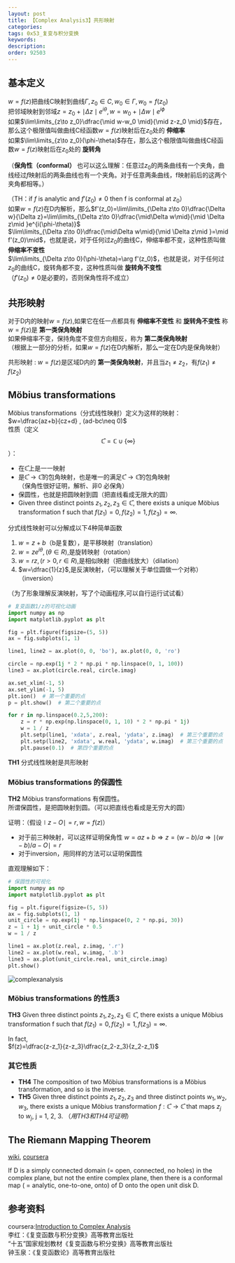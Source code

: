 ```yaml
---
layout: post
title: 【Complex Analysis3】共形映射
categories:
tags: 0x53_复变与积分变换
keywords:
description:
order: 92503
---
```



## 基本定义
$w=f(z)$把曲线C映射到曲线$\Gamma,z_0\in C,w_0\in \Gamma,w_0=f(z_0)$  
把邻域映射到邻域$z=z_0+\mid\Delta z\mid e^{i\theta},w=w_0+\mid\Delta w\mid e^{i\phi}$  
如果$\lim\limits_{z\to z_0}\dfrac{\mid w-w_0 \mid}{\mid z-z_0 \mid}$存在，那么这个极限值叫做曲线C经函数$w=f(z)$映射后在$z_0$处的 **伸缩率**  
如果$\lim\limits_{z\to z_0}(\phi-\theta)$存在，那么这个极限值叫做曲线C经函数$w=f(z)$映射后在$z_0$处的 **旋转角**  

（**保角性（conformal）** 也可以这么理解：任意过$z_0$的两条曲线有一个夹角，曲线经过$f$映射后的两条曲线也有一个夹角。对于任意两条曲线，f映射前后的这两个夹角都相等。）



（TH：if $f$ is analytic and $f'(z_0)\neq 0$ then f is conformal at $z_0$）  
如果$w=f(z)$在D内解析，那么$f'(z_0)=\lim\limits_{\Delta z\to 0}\dfrac{\Delta w}{\Delta z}=\lim\limits_{\Delta z\to 0}\dfrac{\mid\Delta w\mid}{\mid \Delta z\mid }e^{i(\phi-\theta)}$  
$\lim\limits_{\Delta z\to 0}\dfrac{\mid\Delta w\mid}{\mid \Delta z\mid }=\mid f'(z_0)\mid$，也就是说，对于任何过$z_0$的曲线C，伸缩率都不变，这种性质叫做 **伸缩率不变性**  
$\lim\limits_{\Delta z\to 0}(\phi-\theta)=\arg f'(z_0)$，也就是说，对于任何过$z_0$的曲线C，旋转角都不变，这种性质叫做 **旋转角不变性**  
（$f'(z_0)\neq 0$是必要的，否则保角性将不成立）  


## 共形映射
对于D内的映射$w=f(z)$,如果它在任一点都具有 **伸缩率不变性** 和 **旋转角不变性** 称$w=f(z)$是 **第一类保角映射**  
如果伸缩率不变，保持角度不变但方向相反，称为 **第二类保角映射**  
（根据上一部分的分析，如果$w=f(z)$在D内解析，那么一定在D内是保角映射）  


共形映射
:    $w=f(z)$是区域D内的 **第一类保角映射**，并且当$z_1\neq z_2$，有$f(z_1)\neq f(z_2)$  


## Möbius transformations

Möbius transformations（分式线性映射）定义为这样的映射： $w=\dfrac{az+b}{cz+d} , (ad-bc\neq 0)$  
性质（定义$$\mathbb {\hat C} =\mathbb C \cup \{ \infty \}$$）：
- 在$\mathbb{\hat C}$上是一一映射
- 是$\mathbb{\hat C \to \hat C}$的包角映射，也是唯一的满足$\mathbb{\hat C \to \hat C}$的包角映射  
（保角性很好证明，解析、非0 必保角）
- 保圆性，也就是把圆映射到圆（把直线看成无限大的圆）
- Given three distinct points $z_1, z_2, z_3 \in \mathbb{\hat C}$, there exists a unique Möbius transformation f such that $f(z_1) = 0, f(z_2) = 1, f(z_3) = \infty$.


分式线性映射可以分解成以下4种简单函数
1. $w=z+b$（b是复数），是平移映射（translation）
2. $w=ze^{i\theta},(\theta\in R)$,是旋转映射（rotation）
3. $w=rz,(r>0,r\in R)$,是相似映射（把曲线放大）（dilation）
4. $w=\dfrac{1}{z}$,是反演映射，（可以理解关于单位圆做一个对称）（inversion）


（为了形象理解反演映射，写了个动画程序,可以自行运行试试看）
```py
# 复变函数1/z的可视化动画
import numpy as np
import matplotlib.pyplot as plt

fig = plt.figure(figsize=(5, 5))
ax = fig.subplots(1, 1)

line1, line2 = ax.plot(0, 0, 'bo'), ax.plot(0, 0, 'ro')

circle = np.exp(1j * 2 * np.pi * np.linspace(0, 1, 100))
line3 = ax.plot(circle.real, circle.imag)

ax.set_xlim(-1, 5)
ax.set_ylim(-1, 5)
plt.ion()  # 第一个重要的点
p = plt.show()  # 第二个重要的点

for r in np.linspace(0.2,5,200):
    z = r * np.exp(np.linspace(0, 1, 10) * 2 * np.pi * 1j)
    w = 1 / z
    plt.setp(line1, 'xdata', z.real, 'ydata', z.imag)  # 第三个重要的点
    plt.setp(line2, 'xdata', w.real, 'ydata', w.imag)  # 第三个重要的点
    plt.pause(0.1)  # 第四个重要的点
```


**TH1** 分式线性映射是共形映射

### Möbius transformations 的保圆性
**TH2** Möbius transformations 有保圆性。  
所谓保圆性，是把圆映射到圆。（可以把直线也看成是无穷大的圆）  

证明：（假设$\mid z -O \mid = r, w=f(z)$）  
- 对于前三种映射，可以这样证明保角性 $w=az+b\Longrightarrow z = (w-b)/a\Longrightarrow \mid (w-b)/a -O\mid=r$
- 对于inversion，用同样的方法可以证明保圆性

直观理解如下：  
```py
# 保圆性的可视化
import numpy as np
import matplotlib.pyplot as plt

fig = plt.figure(figsize=(5, 5))
ax = fig.subplots(1, 1)
unit_circle = np.exp(1j * np.linspace(0, 2 * np.pi, 30))
z = 1 + 1j + unit_circle * 0.5
w = 1 / z

line1 = ax.plot(z.real, z.imag, '.r')
line2 = ax.plot(w.real, w.imag, '.b')
line3 = ax.plot(unit_circle.real, unit_circle.imag)
plt.show()
```
![complexanalysis](https://www.guofei.site/pictures_for_blog/complexanalysis/complexanalysis.png?raw=true)


### Möbius transformations 的性质3
**TH3** Given three distinct points $z_1, z_2, z_3 \in \mathbb{\hat C}$, there exists a unique Möbius transformation f such that $f(z_1) = 0, f(z_2) = 1, f(z_3) = \infty$.  

In fact,  
$f(z)=\dfrac{z-z_1}{z-z_3}\dfrac{z_2-z_3}{z_2-z_1}$

### 其它性质
- **TH4** The composition of two Möbius transformations is a Möbius transformation, and so is the inverse.
- **TH5** Given three distinct points $z_1, z_2, z_3$ and three distinct points $w_1, w_2, w_3$, there exists a unique Möbius transformation $f : \mathbb{\hat C → \hat C}$ that maps $z_j$ to $w_j$, j = 1, 2, 3. （*用TH3和TH4可证明*）

## The Riemann Mapping Theorem
[wiki](https://en.wikipedia.org/wiki/Riemann_mapping_theorem), [coursera](https://www.coursera.org/learn/complex-analysis/lecture/oj9fE/the-riemann-mapping-theorem)  

If D is a simply connected domain (= open, connected, no holes) in the complex plane, but not the entire complex plane, then there is a conformal map ( = analytic, one-to-one, onto) of D onto the open unit disk D.






## 参考资料
coursera:[Introduction to Complex Analysis](https://www.coursera.org/learn/complex-analysis/)  
李红：《复变函数与积分变换》高等教育出版社  
“十五”国家规划教材《复变函数与积分变换》高等教育出版社  
钟玉泉：《复变函数论》高等教育出版社  
